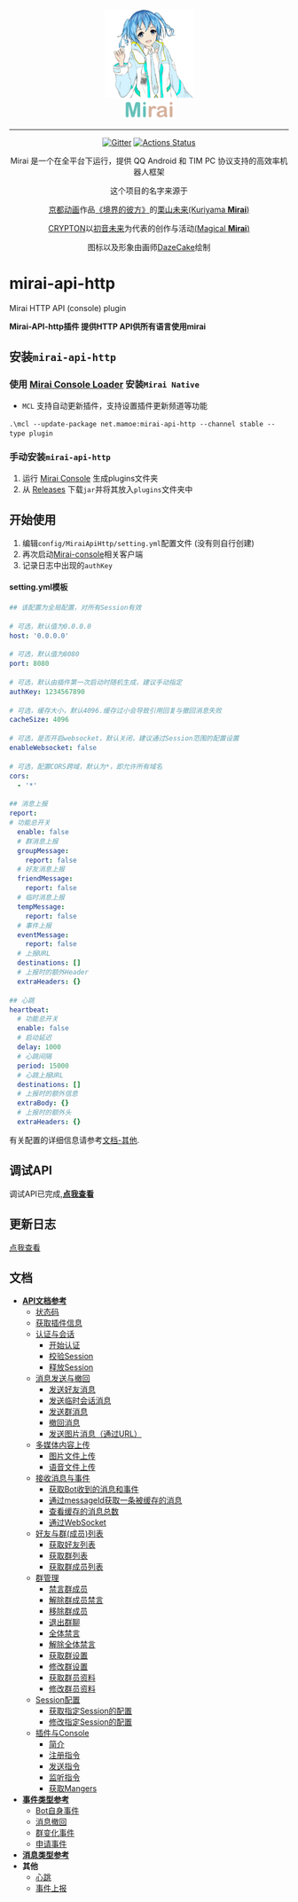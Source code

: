 <div align="center">
   <img width="160" src="https://github.com/mamoe/mirai/blob/dev/docs/mirai.png" alt="logo"></br>

   <img width="95" src="https://github.com/mamoe/mirai/blob/dev/docs/mirai.svg" alt="title">

----

[![Gitter](https://badges.gitter.im/mamoe/mirai.svg)](https://gitter.im/mamoe/mirai?utm_source=badge&utm_medium=badge&utm_campaign=pr-badge)
[![Actions Status](https://github.com/mamoe/mirai-api-http/workflows/Gradle%20CI/badge.svg)](https://github.com/mamoe/mirai-api-http/actions)

Mirai 是一个在全平台下运行，提供 QQ Android 和 TIM PC 协议支持的高效率机器人框架

这个项目的名字来源于
     <p><a href = "http://www.kyotoanimation.co.jp/">京都动画</a>作品<a href = "https://zh.moegirl.org/zh-hans/%E5%A2%83%E7%95%8C%E7%9A%84%E5%BD%BC%E6%96%B9">《境界的彼方》</a>的<a href = "https://zh.moegirl.org/zh-hans/%E6%A0%97%E5%B1%B1%E6%9C%AA%E6%9D%A5">栗山未来(Kuriyama <b>Mirai</b>)</a></p>
     <p><a href = "https://www.crypton.co.jp/">CRYPTON</a>以<a href = "https://www.crypton.co.jp/miku_eng">初音未来</a>为代表的创作与活动<a href = "https://magicalmirai.com/2019/index_en.html">(Magical <b>Mirai</b>)</a></p>
图标以及形象由画师<a href = "">DazeCake</a>绘制
</div>

# mirai-api-http
Mirai HTTP API (console) plugin

<b>Mirai-API-http插件 提供HTTP API供所有语言使用mirai</b>

## 安装`mirai-api-http`

### 使用 [Mirai Console Loader](https://github.com/iTXTech/mirai-console-loader) 安装`Mirai Native`

* `MCL` 支持自动更新插件，支持设置插件更新频道等功能

`.\mcl --update-package net.mamoe:mirai-api-http --channel stable --type plugin`

### 手动安装`mirai-api-http`

1. 运行 [Mirai Console](https://github.com/mamoe/mirai-console) 生成plugins文件夹
1. 从 [Releases](https://github.com/project-mirai/mirai-api-http/releases) 下载`jar`并将其放入`plugins`文件夹中

## 开始使用

1. 编辑`config/MiraiApiHttp/setting.yml`配置文件 (没有则自行创建)
1. 再次启动[Mirai-console](https://github.com/mamoe/mirai-console)相关客户端
1. 记录日志中出现的`authKey`

#### setting.yml模板

```yaml
## 该配置为全局配置，对所有Session有效

# 可选，默认值为0.0.0.0
host: '0.0.0.0'

# 可选，默认值为8080
port: 8080          

# 可选，默认由插件第一次启动时随机生成，建议手动指定
authKey: 1234567890  

# 可选，缓存大小，默认4096.缓存过小会导致引用回复与撤回消息失败
cacheSize: 4096

# 可选，是否开启websocket，默认关闭，建议通过Session范围的配置设置
enableWebsocket: false

# 可选，配置CORS跨域，默认为*，即允许所有域名
cors: 
  - '*'

## 消息上报
report:
# 功能总开关
  enable: false
  # 群消息上报
  groupMessage:
    report: false
  # 好友消息上报
  friendMessage:
    report: false
  # 临时消息上报
  tempMessage:
    report: false
  # 事件上报
  eventMessage:
    report: false
  # 上报URL
  destinations: []
  # 上报时的额外Header
  extraHeaders: {}

## 心跳
heartbeat:
  # 功能总开关
  enable: false
  # 启动延迟
  delay: 1000
  # 心跳间隔
  period: 15000
  # 心跳上报URL
  destinations: []
  # 上报时的额外信息
  extraBody: {}
  # 上报时的额外头
  extraHeaders: {}

```
有关配置的详细信息请参考[文档-其他](#文档).

## 调试API
调试API已完成,**[点我查看](API-Tester/install.md)**

## 更新日志
[点我查看](CHANGELOG.md)

## 文档

* **[API文档参考](docs/API.md)**
  * [状态码](docs/API.md#状态码)
  * [获取插件信息](docs/API.md#获取插件信息)
  * [认证与会话](docs/API.md#认证与会话)
    * [开始认证](docs/API.md#开始认证)
    * [校验Session](docs/API.md#校验session)
    * [释放Session](docs/API.md#释放session)
  * [消息发送与撤回](docs/API.md#消息发送与撤回)
    * [发送好友消息](docs/API.md#发送好友消息)
    * [发送临时会话消息](docs/API.md#发送临时会话消息)
    * [发送群消息](docs/API.md#发送群消息)
    * [撤回消息](docs/API.md#撤回消息)
    * [发送图片消息（通过URL）](docs/API.md#发送图片消息通过url)
  * [多媒体内容上传](docs/API.md#多媒体内容上传)
    * [图片文件上传](docs/API.md#图片文件上传)
    * [语音文件上传](docs/API.md#语音文件上传)
  * [接收消息与事件](docs/API.md#接收消息与事件)
    * [获取Bot收到的消息和事件](docs/API.md#获取bot收到的消息和事件)
    * [通过messageId获取一条被缓存的消息](docs/API.md#通过messageid获取一条被缓存的消息)
    * [查看缓存的消息总数](docs/API.md#查看缓存的消息总数)
    * [通过WebSocket](docs/API.md#通过websocket)
  * [好友与群(成员)列表](docs/API.md#好友与群成员列表)
    * [获取好友列表](docs/API.md#获取好友列表)
    * [获取群列表](docs/API.md#获取群列表)
    * [获取群成员列表](docs/API.md#获取群成员列表)
  * [群管理](docs/API.md#群管理)
    * [禁言群成员](docs/API.md#禁言群成员)
    * [解除群成员禁言](docs/API.md#解除群成员禁言)
    * [移除群成员](docs/API.md#移除群成员)
    * [退出群聊](docs/API.md#退出群聊)
    * [全体禁言](docs/API.md#全体禁言)
    * [解除全体禁言](docs/API.md#解除全体禁言)
    * [获取群设置](docs/API.md#获取群设置)
    * [修改群设置](docs/API.md#修改群设置)
    * [获取群员资料](docs/API.md#获取群员资料)
    * [修改群员资料](docs/API.md#修改群员资料)
  * [Session配置](docs/API.md#session配置)
    * [获取指定Session的配置](docs/API.md#获取指定session的配置)
    * [修改指定Session的配置](docs/API.md#修改指定session的配置)
  * [插件与Console](docs/API.md#插件与console)
    * [简介](docs/API.md#简介)
    * [注册指令](docs/API.md#注册指令)
    * [发送指令](docs/API.md#发送指令)
    * [监听指令](docs/API.md#监听指令)
    * [获取Mangers](docs/API.md#获取mangers)
* **[事件类型参考](docs/EventType.md)**
  * [Bot自身事件](docs/EventType.md#bot自身事件)
  * [消息撤回](docs/EventType.md#消息撤回)
  * [群变化事件](docs/EventType.md#群变化事件)
  * [申请事件](docs/EventType.md#申请事件)
* **[消息类型参考](docs/MessageType.md)**
* **其他**
  * [心跳](docs/Heartbeat.md)
  * [事件上报](docs/Report.md)
